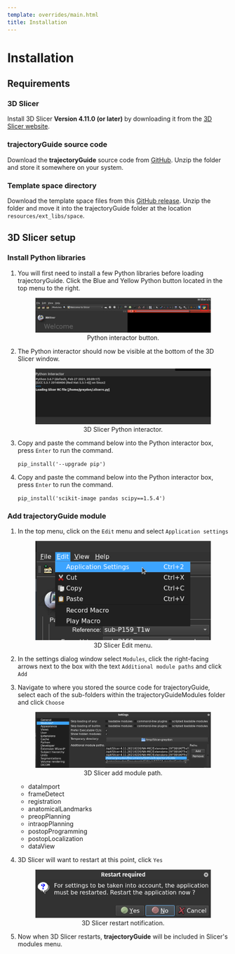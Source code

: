 ```yaml
---
template: overrides/main.html
title: Installation
---
```


# Installation

## Requirements

### 3D Slicer

Install 3D Slicer **Version 4.11.0 (or later)** by downloading it from the <a href="https://download.slicer.org/" target="_blank">3D Slicer website</a>.

### trajectoryGuide source code

Download the **trajectoryGuide** source code from <a href="https://github.com/greydongilmore/trajectoryGuide" target="_blank">GitHub</a>. Unzip the folder and store it somewhere on your system.

### Template space directory

Download the template space files from this <a href="https://github.com/greydongilmore/trajectoryGuideModules/releases/download/space/space.zip" target="_blank">GitHub release</a>. Unzip the folder and move it into the trajectoryGuide folder at the location `resources/ext_libs/space`.

## 3D Slicer setup

### Install Python libraries

1. You will first need to install a few Python libraries before loading trajectoryGuide. Click the Blue and Yellow Python button located in the top menu to the right.

    <center>
        <figure>
            <img src="/widgets/img/python_icon.png" alt="python_icon"/>
            <figcaption>Python interactor button.</figcaption>
        </figure>
    </center>

2. The Python interactor should now be visible at the bottom of the 3D Slicer window.

    <center>
        <figure>
            <img src="/widgets/img/python_interactor.png" alt="python_interactor"/>
            <figcaption>3D Slicer Python interactor.</figcaption>
        </figure>
    </center>

3. Copy and paste the command below into the Python interactor box, press `Enter` to run the command.

    ```
    pip_install('--upgrade pip')
    ```

4. Copy and paste the command below into the Python interactor box, press `Enter` to run the command.

    ```
    pip_install('scikit-image pandas scipy==1.5.4')
    ```

### Add trajectoryGuide module

1. In the top menu, click on the `Edit` menu and select `Application settings`

    <center>
        <figure>
            <img src="/widgets/img/edit_menu.png" alt="edit_menu"/>
            <figcaption>3D Slicer Edit menu.</figcaption>
        </figure>
    </center>

2. In the settings dialog window select `Modules`, click the right-facing arrows next to the box with the text `Additional module paths` and click `Add`

3. Navigate to where you stored the source code for trajectoryGuide, select each of the sub-folders within the trajectoryGuideModules folder and click `Choose`

    <center>
        <figure>
            <img src="/widgets/img/add_module.png" alt="add_module"/>
            <figcaption>3D Slicer add module path.</figcaption>
        </figure>
    </center>

    * dataImport
    * frameDetect
    * registration
    * anatomicalLandmarks
    * preopPlanning
    * intraopPlanning
    * postopProgramming
    * postopLocalization
    * dataView

4. 3D Slicer will want to restart at this point, click `Yes`

    <center>
        <figure>
            <img src="/widgets/img/restart_slicer.png" alt="restart_slicer"/>
            <figcaption>3D Slicer restart notification.</figcaption>
        </figure>
    </center>

5. Now when 3D Slicer restarts, **trajectoryGuide** will be included in Slicer's modules menu.

<br>
<br>
<br>